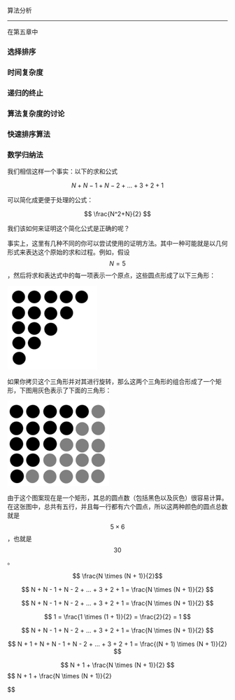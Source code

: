 算法分析

---

在第五章中



### 选择排序





### 时间复杂度





### 递归的终止





### 算法复杂度的讨论





### 快速排序算法





### 数学归纳法

我们相信这样一个事实：以下的求和公式

$$N + N - 1 + N - 2 + ... + 3 +2 + 1$$

可以简化成更便于处理的公式：

$$ \frac{N^2+N}{2} $$

我们该如何来证明这个简化公式是正确的呢？

事实上，这里有几种不同的你可以尝试使用的证明方法。其中一种可能就是以几何形式来表达这个原始的求和过程。例如，假设  $$N = 5$$ ，然后将求和表达式中的每一项表示一个原点，这些圆点形成了以下三角形：

![1555240595957](assets/1555240595957.png)

如果你拷贝这个三角形并对其进行旋转，那么这两个三角形的组合形成了一个矩形，下图用灰色表示了下面的三角形：

![1555241126409](assets/1555241126409.png)

由于这个图案现在是一个矩形，其总的圆点数（包括黑色以及灰色）很容易计算。在这张图中，总共有五行，并且每一行都有六个圆点，所以这两种颜色的圆点总数就是 $$5 \times 6$$，也就是 $$30$$。





$$ \frac{N \times (N + 1)}{2} ​$$

$$ N + N - 1 + N - 2 + ... + 3 + 2 + 1 =  \frac{N \times (N + 1)}{2}  $$

$$ N + N - 1 + N - 2 + ... + 3 + 2 + 1 =  \frac{N \times (N + 1)}{2}  $$

$$ 1 = \frac{1 \times (1 + 1)}{2} = \frac{2}{2} = 1 $$

$$ N + N - 1 + N - 2 + ... + 3 + 2 + 1 =  \frac{N \times (N + 1)}{2}  ​$$

$$ N + 1 + N + N - 1 + N - 2 + ... + 3 + 2 + 1 =  \frac{(N + 1) \times (N + 1)}{2}  $$

$$ N + 1 + \frac{N \times (N + 1)}{2} $$
$$
N + 1 + \frac{N \times (N + 1)}{2}

$$


